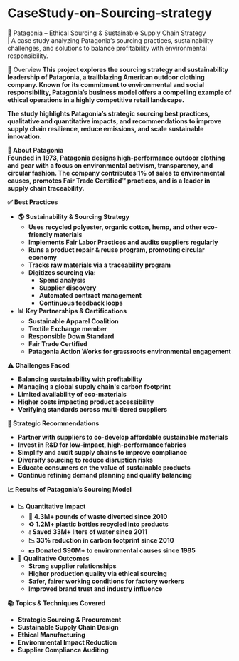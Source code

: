 # CaseStudy-on-Sourcing-strategy
🌿 Patagonia – Ethical Sourcing & Sustainable Supply Chain Strategy<br>
| A case study analyzing Patagonia’s sourcing practices, sustainability challenges, and solutions to balance profitability with environmental responsibility.

🧭 Overview<b>
This project explores the sourcing strategy and sustainability leadership of Patagonia, a trailblazing American outdoor clothing company. Known for its commitment to environmental and social responsibility, Patagonia’s business model offers a compelling example of ethical operations in a highly competitive retail landscape.

The study highlights Patagonia’s strategic sourcing best practices, qualitative and quantitative impacts, and recommendations to improve supply chain resilience, reduce emissions, and scale sustainable innovation.<br>

🏢 About Patagonia<br>
Founded in 1973, Patagonia designs high-performance outdoor clothing and gear with a focus on environmental activism, transparency, and circular fashion. The company contributes 1% of sales to environmental causes, promotes Fair Trade Certified™ practices, and is a leader in supply chain traceability.<br>

✅ Best Practices<br>
- 🌎 Sustainability & Sourcing Strategy<br>
  - Uses recycled polyester, organic cotton, hemp, and other eco-friendly materials
  - Implements Fair Labor Practices and audits suppliers regularly
  - Runs a product repair & reuse program, promoting circular economy
  - Tracks raw materials via a traceability program
  - Digitizes sourcing via:
    - Spend analysis
    - Supplier discovery
    - Automated contract management
    - Continuous feedback loops<br>
- 📊 Key Partnerships & Certifications
  - Sustainable Apparel Coalition
  - Textile Exchange member
  - Responsible Down Standard
  - Fair Trade Certified
  - Patagonia Action Works for grassroots environmental engagement<br>

⚠️ Challenges Faced<br>
- Balancing sustainability with profitability
- Managing a global supply chain's carbon footprint
- Limited availability of eco-materials
- Higher costs impacting product accessibility
- Verifying standards across multi-tiered suppliers<br>

🔄 Strategic Recommendations<br>
- Partner with suppliers to co-develop affordable sustainable materials
- Invest in R&D for low-impact, high-performance fabrics
- Simplify and audit supply chains to improve compliance
- Diversify sourcing to reduce disruption risks
- Educate consumers on the value of sustainable products
- Continue refining demand planning and quality balancing<br>

📈 Results of Patagonia’s Sourcing Model<br>
- 📉 Quantitative Impact<br>
  - 🌱 4.3M+ pounds of waste diverted since 2010
  - ♻️ 1.2M+ plastic bottles recycled into products
  - 💧 Saved 33M+ liters of water since 2011
  - 📉 33% reduction in carbon footprint since 2010
  - 💵 Donated $90M+ to environmental causes since 1985<br>
- 🌟 Qualitative Outcomes
  - Strong supplier relationships
  - Higher production quality via ethical sourcing
  - Safer, fairer working conditions for factory workers
  - Improved brand trust and industry influence<br>

📚 Topics & Techniques Covered
- Strategic Sourcing & Procurement
- Sustainable Supply Chain Design
- Ethical Manufacturing
- Environmental Impact Reduction
- Supplier Compliance Auditing
